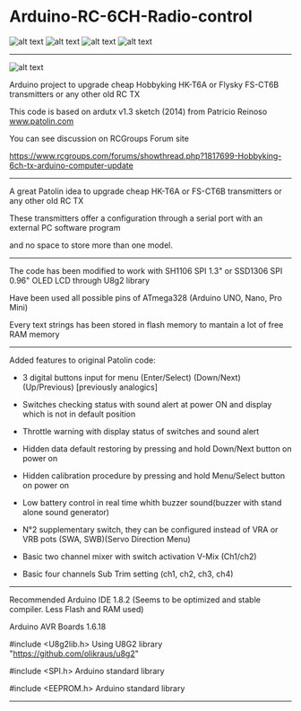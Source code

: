 # Arduino-RC-6CH-Radio-control

![alt text](https://github.com/Gabapentin/Arduino-RC-6CH-Radio-control/blob/master/Docs/Images/Screen_0.png)
![alt text](https://github.com/Gabapentin/Arduino-RC-6CH-Radio-control/blob/master/Docs/Images/Menu.png)
![alt text](https://github.com/Gabapentin/Arduino-RC-6CH-Radio-control/blob/master/Docs/Images/Servo_Direction.png)
![alt text](https://github.com/Gabapentin/Arduino-RC-6CH-Radio-control/blob/master/Docs/Images/Dual_Rates.png)

----------------------------------------------------------------------------------------------------------

![alt text](https://github.com/Gabapentin/Arduino-RC-6CH-Radio-control/blob/master/Docs/Images/Model.png)

Arduino project to upgrade cheap Hobbyking HK-T6A or Flysky FS-CT6B transmitters or any other old RC TX


	

This code is based on ardutx v1.3 sketch (2014) from Patricio Reinoso www.patolin.com

You can see discussion on RCGroups Forum site 

https://www.rcgroups.com/forums/showthread.php?1817699-Hobbyking-6ch-tx-arduino-computer-update

----------------------------------------------------------------------------------------------------------

A great Patolin idea to upgrade cheap HK-T6A or FS-CT6B transmitters or any other old RC TX

These transmitters offer a configuration through a serial port with an external PC software program

and no space to store more than one model.

----------------------------------------------------------------------------------------------------------

The code has been modified to work with SH1106 SPI 1.3" or SSD1306 SPI 0.96" OLED LCD through U8g2 library

Have been used all possible pins of ATmega328 (Arduino UNO, Nano, Pro Mini)

Every text strings has been stored in flash memory to mantain a lot of free RAM memory

----------------------------------------------------------------------------------------------------------

Added features to original Patolin code:

- 3 digital buttons input for menu (Enter/Select) (Down/Next) (Up/Previous) [previously analogics]

- Switches checking status with sound alert at power ON and display which is not in default position 

- Throttle warning with display status of switches and sound alert

- Hidden data default restoring by pressing and hold Down/Next button on power on

- Hidden calibration procedure by pressing and hold Menu/Select button on power on

- Low battery control in real time whith buzzer sound(buzzer with stand alone sound generator)

- N°2 supplementary switch, they can be configured instead of VRA or VRB pots (SWA, SWB)(Servo Direction Menu)

- Basic two channel mixer with switch activation V-Mix (Ch1/ch2)

- Basic four channels Sub Trim setting (ch1, ch2, ch3, ch4)

*************************************************************************************************************

Recommended Arduino IDE 1.8.2 (Seems to be optimized and stable compiler. Less Flash and RAM used)

Arduino AVR Boards 1.6.18

#include <U8g2lib.h>               Using U8G2 library "https://github.com/olikraus/u8g2"

#include <SPI.h>                   Arduino standard library

#include <EEPROM.h>                Arduino standard library

*************************************************************************************************************




